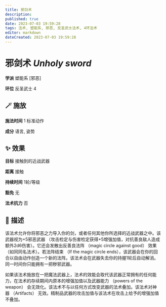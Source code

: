 ```yaml
---
title: 邪剑术
description: 
published: true
date: 2023-07-03 19:59:28
tags: 法术, 塑能系, 邪恶, 反圣武士法术, 4环法术
editor: markdown
dateCreated: 2023-07-03 19:59:28
---
```


# **邪剑术** *Unholy sword*

**学派** 塑能系 \[邪恶\] 

**环位** 反圣武士 4

## 🪄 施放

**施法时间** 1 标准动作

**成分** 语言, 姿势

## ✨ 效果 

**目标** 接触到的近战武器 

**距离** 接触  

**持续时间** 1轮/等级 

**豁免** 无

**法术抗力** 否

## 📖 描述

该法术允许你将邪恶之力导入你的剑，或者任何其他你所选择的近战武器之中。该武器视为+5邪恶武器 （攻击检定与伤害检定获得+5增强加值，对抗善良敌人造成额外2d6伤害）。它还会发散出反善良法阵 （magic circle against good） 效果 （如同同名法术）。若法阵结束 （If the magic circle ends），该武器会在你的回合以自由动作创造一个新的法阵。该法术会在武器失去你的持握1轮后自动解消。同一时间你只能拥有一把秽邪武器。

如果该法术施放在一把魔法武器上，法术的效能会取代该武器正常拥有的任何能力，在法术的存续期间内原本的增强加值以及武器能力 （powers of the weapon） 会无效化。该法术不与以任何方式改变武器的法术叠加。该法术对神器 （Artifacts） 无效。精制品武器的攻击加值与该法术在攻击上给予的增强加值不叠加。
    